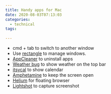 ```yaml
---
title: Handy apps for Mac
date: 2020-08-03T07:13:03
categories:
  - technical
tags:
  
---
```


* cmd + tab to switch to another window
* Use [rectangle](https://rectangleapp.com/) to manage windows. 
* [AppCleaner](https://freemacsoft.net/appcleaner/) to uninstall apps
* [Weather bug](https://apps.apple.com/us/app/weatherbug-weather-forecasts/id1059074180?mt=12) to show weather on the top bar
* [itsycal](https://www.mowglii.com/itsycal/) to show calendar
* [Amphetamine](https://apps.apple.com/gb/app/amphetamine/id937984704?mt=12) to keep the screen open
* [Helium](https://apps.apple.com/gb/app/helium/id1054607607?mt=12) for floating browser
* [Lightshot](https://app.prntscr.com/en/index.html) to capture screenshot

